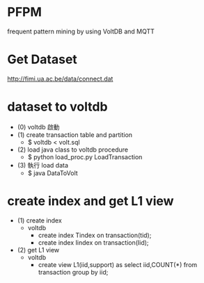 # PFPM
frequent pattern mining by using VoltDB and MQTT

# Get Dataset
http://fimi.ua.ac.be/data/connect.dat


# dataset to voltdb
- (0) voltdb 啟動 <br>
- (1) create transaction table and partition <br>
  * $ voltdb < volt.sql <br>
- (2) load java class to voltdb procedure <br>
  * $ python load_proc.py LoadTransaction
- (3) 執行 load data<br>
  * $ java DataToVolt <br>
  
# create index and get L1 view
- (1) create index 
  * voltdb
    * create index Tindex on transaction(tid);
    * create index Iindex on transaction(Iid);
- (2) get L1 view
  * voltdb
    * create view L1(iid,support) as select iid,COUNT(*) from transaction group by iid;
